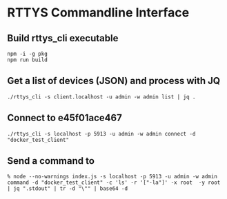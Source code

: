 # RTTYS Commandline Interface

## Build rttys_cli executable
```
npm -i -g pkg
npm run build
```

## Get a list of devices (JSON) and process with JQ
```
./rttys_cli -s client.localhost -u admin -w admin list | jq .
```

## Connect to e45f01ace467
```
./rttys_cli -s localhost -p 5913 -u admin -w admin connect -d "docker_test_client"
```

## Send a command to 
```
% node --no-warnings index.js -s localhost -p 5913 -u admin -w admin command -d "docker_test_client" -c 'ls' -r '["-la"]' -x root  -y root  | jq ".stdout" | tr -d "\"" | base64 -d
```
